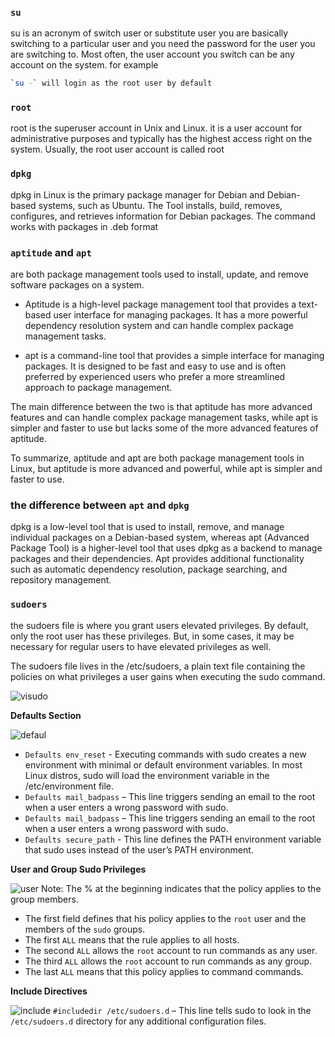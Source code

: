 ### `su`
su is an acronym of switch user or substitute user you are basically switching to a particular user and you need the password for the user you are switching to. Most often, the user account you switch can be any account on the system. for example

```bash
`su -` will login as the root user by default
``` 
### `root`
root is the superuser account in Unix and Linux. it is a user account for administrative purposes and typically has the highest access right on the system. Usually, the root user account is called root

### `dpkg`
dpkg in Linux is the primary package manager for Debian and Debian-based systems, such as Ubuntu. The Tool installs, build, removes, configures, and retrieves information for Debian packages. The command works with packages in .deb format

### `aptitude` and `apt` 
are both package management tools used to install, update, and remove software packages on a system.

- Aptitude is a high-level package management tool that provides a text-based user interface for managing packages. It has a more powerful dependency resolution system and can handle complex package management tasks.

- apt is a command-line tool that provides a simple interface for managing packages. It is designed to be fast and easy to use and is often preferred by experienced users who prefer a more streamlined approach to package management.

The main difference between the two is that aptitude has more advanced features and can handle complex package management tasks, while apt is simpler and faster to use but lacks some of the more advanced features of aptitude.

To summarize, aptitude and apt are both package management tools in Linux, but aptitude is more advanced and powerful, while apt is simpler and faster to use.

### the difference between `apt` and `dpkg`
dpkg is a low-level tool that is used to install, remove, and manage individual packages on a Debian-based system, whereas apt (Advanced Package Tool) is a higher-level tool that uses dpkg as a backend to manage packages and their dependencies. Apt provides additional functionality such as automatic dependency resolution, package searching, and repository management.

### `sudoers`
the sudoers file is where you grant users elevated privileges. By default, only the root user has these privileges. But, in some cases, it may be necessary for regular users to have elevated privileges as well.

The sudoers file lives in the /etc/sudoers, a plain text file containing the policies on what privileges a user gains when executing the sudo command.

![visudo](https://user-images.githubusercontent.com/39954629/233695566-20cb2114-1bff-4bc6-a683-ea78a4a879c4.PNG)

**Defaults Section**

![defaul](https://user-images.githubusercontent.com/39954629/233696135-779dfecd-f331-45bb-b548-62aa2580b3b7.PNG)
- `Defaults env_reset` - Executing commands with sudo creates a new environment with minimal or default environment variables. In most Linux distros, sudo will load the environment variable in the /etc/environment file.
- `Defaults mail_badpass` – This line triggers sending an email to the root when a user enters a wrong password with sudo.
- `Defaults mail_badpass` – This line triggers sending an email to the root when a user enters a wrong password with sudo.
- `Defaults secure_path` - This line defines the PATH environment variable that sudo uses instead of the user’s PATH environment.

**User and Group Sudo Privileges**

![user](https://user-images.githubusercontent.com/39954629/233701127-8281517b-3ba3-41b9-b1bf-f51fda28c010.PNG)
Note: The % at the beginning indicates that the policy applies to the group members.

  - The first field defines that his policy applies to the `root` user and the members of the `sudo` groups.
  - The first `ALL` means that the rule applies to all hosts.
  - The second `ALL` allows the `root` account to run commands as any user.
  - The third `ALL` allows the `root` account to run commands as any group.
  - The last `ALL` means that this policy applies to command commands.

**Include Directives**

![include](https://user-images.githubusercontent.com/39954629/233702551-908bbcd6-1fb2-4bc7-9360-5ff1d3988fb1.PNG)
`#includedir /etc/sudoers.d` – This line tells sudo to look in the `/etc/sudoers.d` directory for any additional configuration files.





